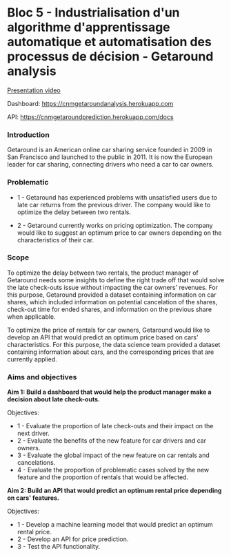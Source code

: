 # Bloc 5 - Industrialisation d'un algorithme d'apprentissage automatique et automatisation des processus de décision - Getaround analysis

[Presentation video](https://share.vidyard.com/watch/1ke5pSftHJgm8rb7yBQXwF?)

Dashboard: https://cnmgetaroundanalysis.herokuapp.com

API: https://cnmgetaroundprediction.herokuapp.com/docs

### Introduction

Getaround is an American online car sharing service founded in 2009 in San Francisco and launched to the public in 2011. It is now the European leader for car sharing, connecting drivers who need a car to car owners.

### Problematic

- 1 - Getaround has experienced problems with unsatisfied users due to late car returns from the previous driver. The company would like to optimize the delay between two rentals.

- 2 - Getaround currently works on pricing optimization. The company would like to suggest an optimum price to car owners depending on the characteristics of their car.

### Scope

To optimize the delay between two rentals, the product manager of Getaround needs some insights to define the right trade off that would solve the late check-outs issue without impacting the car owners' revenues. For this purpose, Getaround provided a dataset containing information on car shares, which included information on potential cancelation of the shares, check-out time for ended shares, and information on the previous share when applicable.

To optimize the price of rentals for car owners, Getaround would like to develop an API that would predict an optimum price based on cars' characteristics. For this purpose, the data science team provided a dataset containing information about cars, and the corresponding prices that are currently applied.

### Aims and objectives

**Aim 1: Build a dashboard that would help the product manager make a decision about late check-outs.**

Objectives:
- 1 - Evaluate the proportion of late check-outs and their impact on the next driver.
- 2 - Evaluate the benefits of the new feature for car drivers and car owners.
- 3 - Evaluate the global impact of the new feature on car rentals and cancelations.
- 4 - Evaluate the proportion of problematic cases solved by the new feature and the proportion of rentals that would be affected.

**Aim 2: Build an API that would predict an optimum rental price depending on cars' features.**

Objectives:
- 1 - Develop a machine learning model that would predict an optimum rental price.
- 2 - Develop an API for price prediction.
- 3 - Test the API functionality.
